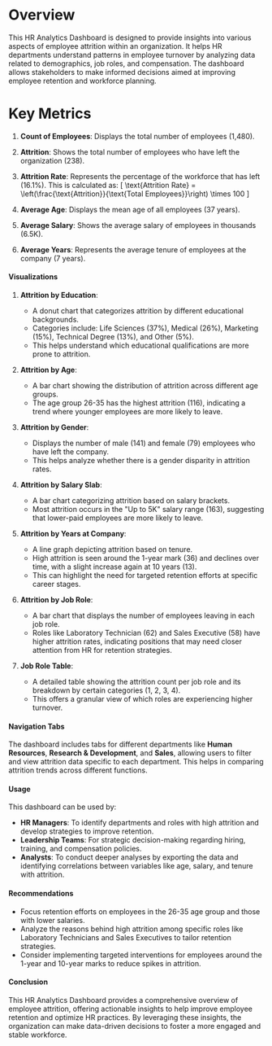 # Overview
This HR Analytics Dashboard is designed to provide insights into various aspects of employee attrition within an organization. It helps HR departments understand patterns in employee turnover by analyzing data related to demographics, job roles, and compensation. The dashboard allows stakeholders to make informed decisions aimed at improving employee retention and workforce planning.
# Key Metrics
1. **Count of Employees**: Displays the total number of employees (1,480).
2. **Attrition**: Shows the total number of employees who have left the organization (238).
3. **Attrition Rate**: Represents the percentage of the workforce that has left (16.1%). This is calculated as:
   \[
   \text{Attrition Rate} = \left(\frac{\text{Attrition}}{\text{Total Employees}}\right) \times 100
   \]

4. **Average Age**: Displays the mean age of all employees (37 years).
5. **Average Salary**: Shows the average salary of employees in thousands (6.5K).
6. **Average Years**: Represents the average tenure of employees at the company (7 years).

#### Visualizations
1. **Attrition by Education**:
   - A donut chart that categorizes attrition by different educational backgrounds.
   - Categories include: Life Sciences (37%), Medical (26%), Marketing (15%), Technical Degree (13%), and Other (5%).
   - This helps understand which educational qualifications are more prone to attrition.

2. **Attrition by Age**:
   - A bar chart showing the distribution of attrition across different age groups.
   - The age group 26-35 has the highest attrition (116), indicating a trend where younger employees are more likely to leave.

3. **Attrition by Gender**:
   - Displays the number of male (141) and female (79) employees who have left the company.
   - This helps analyze whether there is a gender disparity in attrition rates.

4. **Attrition by Salary Slab**:
   - A bar chart categorizing attrition based on salary brackets.
   - Most attrition occurs in the "Up to 5K" salary range (163), suggesting that lower-paid employees are more likely to leave.

5. **Attrition by Years at Company**:
   - A line graph depicting attrition based on tenure.
   - High attrition is seen around the 1-year mark (36) and declines over time, with a slight increase again at 10 years (13).
   - This can highlight the need for targeted retention efforts at specific career stages.

6. **Attrition by Job Role**:
   - A bar chart that displays the number of employees leaving in each job role.
   - Roles like Laboratory Technician (62) and Sales Executive (58) have higher attrition rates, indicating positions that may need closer attention from HR for retention strategies.

7. **Job Role Table**:
   - A detailed table showing the attrition count per job role and its breakdown by certain categories (1, 2, 3, 4).
   - This offers a granular view of which roles are experiencing higher turnover.

#### Navigation Tabs
The dashboard includes tabs for different departments like **Human Resources**, **Research & Development**, and **Sales**, allowing users to filter and view attrition data specific to each department. This helps in comparing attrition trends across different functions.

#### Usage
This dashboard can be used by:
- **HR Managers**: To identify departments and roles with high attrition and develop strategies to improve retention.
- **Leadership Teams**: For strategic decision-making regarding hiring, training, and compensation policies.
- **Analysts**: To conduct deeper analyses by exporting the data and identifying correlations between variables like age, salary, and tenure with attrition.

#### Recommendations
- Focus retention efforts on employees in the 26-35 age group and those with lower salaries.
- Analyze the reasons behind high attrition among specific roles like Laboratory Technicians and Sales Executives to tailor retention strategies.
- Consider implementing targeted interventions for employees around the 1-year and 10-year marks to reduce spikes in attrition.

#### Conclusion
This HR Analytics Dashboard provides a comprehensive overview of employee attrition, offering actionable insights to help improve employee retention and optimize HR practices. By leveraging these insights, the organization can make data-driven decisions to foster a more engaged and stable workforce.
